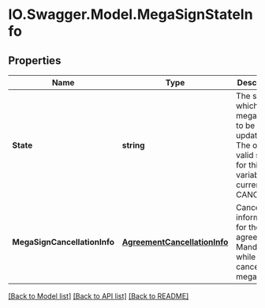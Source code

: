 # IO.Swagger.Model.MegaSignStateInfo
## Properties

Name | Type | Description | Notes
------------ | ------------- | ------------- | -------------
**State** | **string** | The state to which the megaSign is to be updated. The only valid state for this variable is currently, CANCELLED | [optional] 
**MegaSignCancellationInfo** | [**AgreementCancellationInfo**](AgreementCancellationInfo.md) | Cancellation information for the agreement. Mandatory while cancelling a megaSign | [optional] 

[[Back to Model list]](../README.md#documentation-for-models) [[Back to API list]](../README.md#documentation-for-api-endpoints) [[Back to README]](../README.md)

